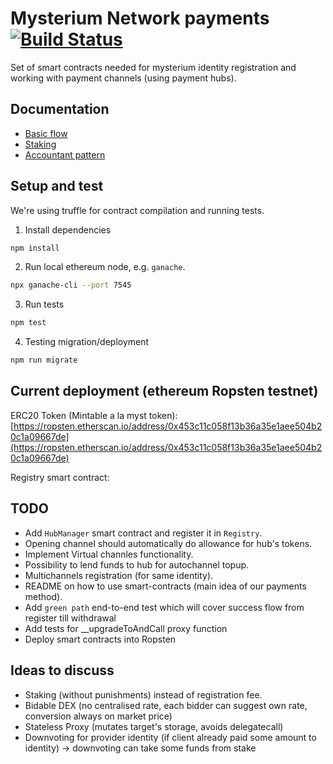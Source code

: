# Mysterium Network payments [![Build Status](https://travis-ci.com/mysteriumnetwork/payments-smart-contracts.svg?token=t9FwiYsxwDxkJWnSMpfr&branch=master)](https://travis-ci.com/mysteriumnetwork/payments-smart-contracts)

Set of smart contracts needed for mysterium identity registration and working with payment channels (using payment hubs).

## Documentation

* [Basic flow](docs/main.md)
* [Staking](docs/staking.md)
* [Accountant pattern](docs/accountant-pattern.md)

## Setup and test

We're using truffle for contract compilation and running tests.

1. Install dependencies

```bash
npm install
```

2. Run local ethereum node, e.g. `ganache`.

```bash
npx ganache-cli --port 7545
```

3. Run tests

```bash
npm test
```

4. Testing migration/deployment
```bash
npm run migrate
```

## Current deployment (ethereum Ropsten testnet)
ERC20 Token (Mintable a la myst token): [https://ropsten.etherscan.io/address/0x453c11c058f13b36a35e1aee504b20c1a09667de](https://ropsten.etherscan.io/address/0x453c11c058f13b36a35e1aee504b20c1a09667de)

Registry smart contract:

## TODO

* Add `HubManager` smart contract and register it in `Registry`.
* Opening channel should automatically do allowance for hub's tokens.
* Implement Virtual channles functionality.
* Possibility to lend funds to hub for autochannel topup.
* Multichannels registration (for same identity).
* README on how to use smart-contracts (main idea of our payments method).
* Add `green path` end-to-end test which will cover success flow from register till withdrawal
* Add tests for __upgradeToAndCall proxy function
* Deploy smart contracts into Ropsten

## Ideas to discuss

* Staking (without punishments) instead of registration fee.
* Bidable DEX (no centralised rate, each bidder can suggest own rate, conversion always on market price)
* Stateless Proxy (mutates target's storage, avoids delegatecall)
* Downvoting for provider identity (if client already paid some amount to identity) -> downvoting can take some funds from stake
